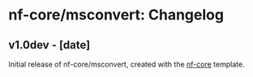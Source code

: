 # nf-core/msconvert: Changelog

## v1.0dev - [date]
Initial release of nf-core/msconvert, created with the [nf-core](http://nf-co.re/) template.

